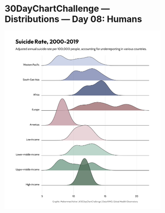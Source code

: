 # 30DayChartChallenge — Distributions — Day 08: Humans

![suicide-rate](https://github.com/imagineazhar/30DayChartChallenge2023/blob/main/08-humans/suicide.png)